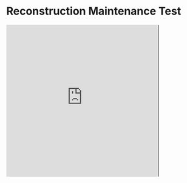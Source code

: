 # Reconstruction Maintenance Test

<script type="text/javascript">
var request = new XMLHttpRequest();
request.open('GET', "database.json", false);
request.send(null);

window.data = JSON.parse(request.responseText);

function item_select()
{
	var list = document.getElementById('list');
	var view = document.getElementById('view');
	var item = window.data[list.selectedIndex];
	view.src = "https://cubing.github.io/AnimCubeJS/cube3.html?colorscheme=ywrobg&initrevmove="+item.initrevmove+"&move="+item.move+"&repeat=0&edit=0&movetext=1&metric=2&fonttype=0&snap=1&buttonheight=25&yz=1";
}


</script>

<div style = "display: flex; flex-wrap: wrap;" >
<iframe id="view" src="https://cubing.github.io/AnimCubeJS/cube3.html?colorscheme=ywrobg&repeat=0&edit=0&movetext=1&metric=2&fonttype=0&snap=1&buttonheight=25&yz=1" frameborder="0" width="400" height="400"></iframe>


<select id="list" size = "15" ondblclick="item_select()">
	<script type="text/javascript">
	for (var item of window.data)
	{
		document.write("<option>"+item.display_name+"</option>");
	}
	</script>
</select>

<script type="text/javascript">
var url=window.location.href;
var sp = url.split("/");
var domain = sp[2];
var repo = sp[3];
var dir = sp[4];
var sp2 = domain.split(".");
var user = sp2[0];
document.write("<input type=\"button\" onclick=\"location.href='https://github.com/\"+user+\"/\"+repo+\"/edit/master/\"+dir+\"/database.json';\" value=\"Edit\"/>");
</script>

</div>

